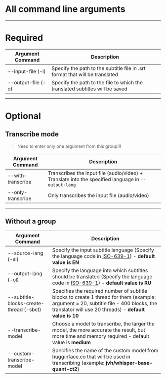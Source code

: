 # All command line arguments
------------------------------------------------------------------------------------------------------------------------------------

# Required
| Argument Command      |                                           Description                                                      |
| --------------------- | ---------------------------------------------------------------------------------------------------------- |
| --input-file (-i)     | Specify the path to the subtitle file in .srt format that will be translated 								 |
| --output-file (-o)    | Specify the path to the file to which the translated subtitles will be saved              				 |
--------------------------------------------------------------------------------------------------------------------------------------

# Optional
## Transcribe mode
> Need to enter only one argument from this group!!!

| Argument Command      |                                           Description                                                      |
| --------------------- | ---------------------------------------------------------------------------------------------------------- |
| --with-transcribe     | Transcribes the input file (audio/video) + Translate into the specified language in ```--output-lang```    |
| --only-transcribe     | Only transcribes the input file (audio/video)                                                              |
--------------------------------------------------------------------------------------------------------------------------------------

## Without a group
|              Argument Command           |                                                Description                                             |
| --------------------------------------- | ------------------------------------------------------------------------------------------------------ |
| --source-lang (-sl)                     | Specify the input subtitle language (Specify the language code in [ISO-639-1](https://en.wikipedia.org/wiki/List_of_ISO_639_language_codes)) - **default value is EN** |
| --output-lang (-ol)                     | Specify the language into which subtitles should be translated (Specify the language code in [ISO-639-1](https://en.wikipedia.org/wiki/List_of_ISO_639_language_codes)) - **default value is RU** |
| --subtitle-blocks-create-thread (-sbct) | Specifies the required number of subtitle blocks to create 1 thread for them (example: argument = 20, subtitle file - 400 blocks, the translator will use 20 threads) - **default value is 10** |
| --transcribe-model                      | Choose a model to transcribe, the larger the model, the more accurate the result, but more time and memory required - default value is **medium** |
| --custom-transcribe-model               | Specifies the name of the custom model from hugginface.co that will be used in transcribing (example: **jvh/whisper-base-quant-ct2**) |
